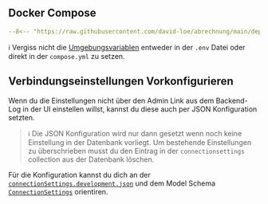 ## Docker Compose

```yaml
--8<-- "https://raw.githubusercontent.com/david-loe/abrechnung/main/deploy-compose.yml"
```

ℹ️ Vergiss nicht die [Umgebungsvariablen](https://github.com/david-loe/abrechnung/blob/main/.env.example) entweder in der `.env` Datei oder direkt in der `compose.yml` zu setzen.

## Verbindungseinstellungen Vorkonfigurieren

Wenn du die Einstellungen nicht über den Admin Link aus dem Backend-Log in der UI einstellen willst, kannst du diese auch per JSON Konfiguration setzten.

> ℹ️ Die JSON Konfiguration wird nur dann gesetzt wenn noch keine Einstellung in der Datenbank vorliegt. Um bestehende Einstellungen zu überschrieben musst du den Eintrag in der `connectionsettings` collection aus der Datenbank löschen.

Für die Konfiguration kannst du dich an der [`connectionSettings.development.json`](https://github.com/david-loe/abrechnung/blob/main/backend/data/connectionSettings.development.json) und dem Model Schema [`ConnectionSettings`](https://github.com/david-loe/abrechnung/blob/main/backend/models/connectionSettings.ts) orientiren.
